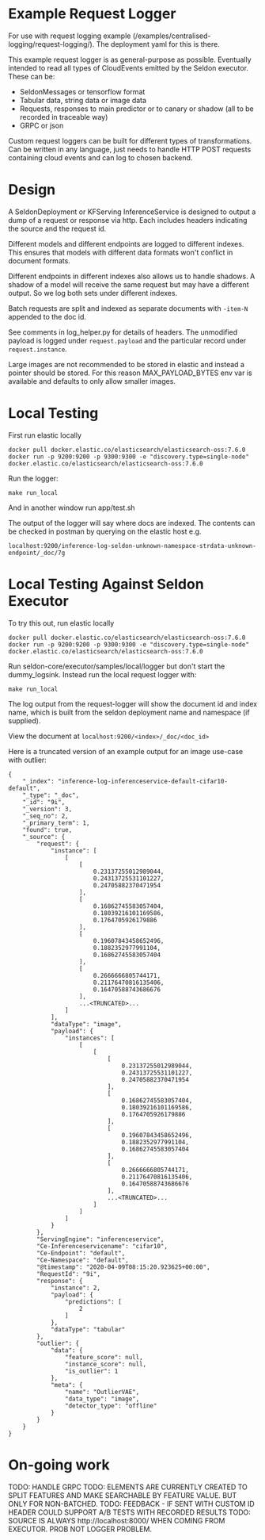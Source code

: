 # Example Request Logger

For use with request logging example (/examples/centralised-logging/request-logging/). The deployment yaml for this is there.

This example request logger is as general-purpose as possible. Eventually intended to read all types of CloudEvents emitted by the Seldon executor. These can be:

 - SeldonMessages or tensorflow format
 - Tabular data, string data or image data
 - Requests, responses to main predictor or to canary or shadow (all to be recorded in traceable way)
 - GRPC or json

Custom request loggers can be built for different types of transformations. Can be written in any language, just needs to handle HTTP POST requests containing cloud events and can log to chosen backend.

# Design

A SeldonDeployment or KFServing InferenceService is designed to output a dump of a request or response via http. Each includes headers indicating the source and the request id.

Different models and different endpoints are logged to different indexes. This ensures that models with different data formats won't conflict in document formats.

Different endpoints in different indexes also allows us to handle shadows. A shadow of a model will receive the same request but may have a different output. So we log both sets under different indexes.

Batch requests are split and indexed as separate documents with `-item-N` appended to the doc id.

See comments in log_helper.py for details of headers. The unmodified payload is logged under `request.payload` and the particular record under `request.instance`.

Large images are not recommended to be stored in elastic and instead a pointer should be stored. For this reason MAX_PAYLOAD_BYTES env var is available and defaults to only allow smaller images.

# Local Testing
First run elastic locally
```
docker pull docker.elastic.co/elasticsearch/elasticsearch-oss:7.6.0
docker run -p 9200:9200 -p 9300:9300 -e "discovery.type=single-node" docker.elastic.co/elasticsearch/elasticsearch-oss:7.6.0
```
Run the logger:
```
make run_local
```
And in another window run app/test.sh

The output of the logger will say where docs are indexed. The contents can be checked in postman by querying on the elastic host e.g.
```
localhost:9200/inference-log-seldon-unknown-namespace-strdata-unknown-endpoint/_doc/7g
```

# Local Testing Against Seldon Executor

To try this out, run elastic locally
```
docker pull docker.elastic.co/elasticsearch/elasticsearch-oss:7.6.0
docker run -p 9200:9200 -p 9300:9300 -e "discovery.type=single-node" docker.elastic.co/elasticsearch/elasticsearch-oss:7.6.0
```

Run seldon-core/executor/samples/local/logger but don't start the dummy_logsink. Instead run the local request logger with:
```
make run_local
```
The log output from the request-logger will show the document id and index name, which is built from the seldon deployment name and namespace (if supplied).

View the document at `localhost:9200/<index>/_doc/<doc_id>`

Here is a truncated version of an example output for an image use-case with outlier:

```
{
    "_index": "inference-log-inferenceservice-default-cifar10-default",
    "_type": "_doc",
    "_id": "9i",
    "_version": 3,
    "_seq_no": 2,
    "_primary_term": 1,
    "found": true,
    "_source": {
        "request": {
            "instance": [
                [
                    [
                        0.23137255012989044,
                        0.24313725531101227,
                        0.24705882370471954
                    ],
                    [
                        0.16862745583057404,
                        0.18039216101169586,
                        0.1764705926179886
                    ],
                    [
                        0.19607843458652496,
                        0.1882352977991104,
                        0.16862745583057404
                    ],
                    [
                        0.2666666805744171,
                        0.21176470816135406,
                        0.16470588743686676
                    ],
                    ...<TRUNCATED>...
                ]
            ],
            "dataType": "image",
            "payload": {
                "instances": [
                    [
                        [
                            [
                                0.23137255012989044,
                                0.24313725531101227,
                                0.24705882370471954
                            ],
                            [
                                0.16862745583057404,
                                0.18039216101169586,
                                0.1764705926179886
                            ],
                            [
                                0.19607843458652496,
                                0.1882352977991104,
                                0.16862745583057404
                            ],
                            [
                                0.2666666805744171,
                                0.21176470816135406,
                                0.16470588743686676
                            ],
                            ...<TRUNCATED>...
                        ]
                    ]
                ]
            }
        },
        "ServingEngine": "inferenceservice",
        "Ce-Inferenceservicename": "cifar10",
        "Ce-Endpoint": "default",
        "Ce-Namespace": "default",
        "@timestamp": "2020-04-09T08:15:20.923625+00:00",
        "RequestId": "9i",
        "response": {
            "instance": 2,
            "payload": {
                "predictions": [
                    2
                ]
            },
            "dataType": "tabular"
        },
        "outlier": {
            "data": {
                "feature_score": null,
                "instance_score": null,
                "is_outlier": 1
            },
            "meta": {
                "name": "OutlierVAE",
                "data_type": "image",
                "detector_type": "offline"
            }
        }
    }
}
```


# On-going work


TODO: HANDLE GRPC
TODO: ELEMENTS ARE CURRENTLY CREATED TO SPLIT FEATURES AND MAKE SEARCHABLE BY FEATURE VALUE. BUT ONLY FOR NON-BATCHED.
TODO: FEEDBACK - IF SENT WITH CUSTOM ID HEADER COULD SUPPORT A/B TESTS WITH RECORDED RESULTS
TODO: SOURCE IS ALWAYS http://localhost:8000/ WHEN COMING FROM EXECUTOR. PROB NOT LOGGER PROBLEM.